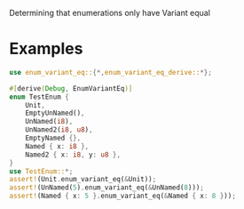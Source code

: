 Determining that enumerations only have Variant equal

# Examples
```rust
use enum_variant_eq::{*,enum_variant_eq_derive::*};

#[derive(Debug, EnumVariantEq)]
enum TestEnum {
    Unit,
    EmptyUnNamed(),
    UnNamed(i8),
    UnNamed2(i8, u8),
    EmptyNamed {},
    Named { x: i8 },
    Named2 { x: i8, y: u8 },
}
use TestEnum::*;
assert!(Unit.enum_variant_eq(&Unit));
assert!(UnNamed(5).enum_variant_eq(&UnNamed(8)));
assert!(Named { x: 5 }.enum_variant_eq(&Named { x: 8 }));
```
